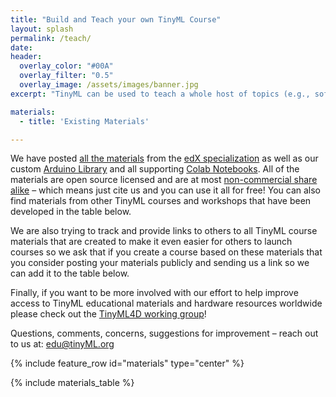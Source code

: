 ```yaml
---
title: "Build and Teach your own TinyML Course"
layout: splash
permalink: /teach/
date: 
header:
  overlay_color: "#00A"
  overlay_filter: "0.5"
  overlay_image: /assets/images/banner.jpg
excerpt: "TinyML can be used to teach a whole host of topics (e.g., software engineering, machine learning, embedded systems) at varying levels of prior knowledge. We want to help you design and teach your own TinyML course. To that end we've launched a couple of exciting projects you can find below to help build a community and resources for teaching all kinds of TinyML courses."

materials: 
  - title: 'Existing Materials'

---
```


We have posted [all the materials](https://github.com/tinyMLx/courseware/tree/master/edX) from the [edX specialization](https://www.edx.org/professional-certificate/harvardx-tiny-machine-learning) as well as our custom [Arduino Library](https://github.com/tinyMLx/arduino-library) and all supporting [Colab Notebooks](https://github.com/tinyMLx/colabs). All of the materials are open source licensed and are at most [non-commercial share alike](https://creativecommons.org/licenses/by-nc-sa/4.0/) – which means just cite us and you can use it all for free! You can also find materials from other TinyML courses and workshops that have been developed in the table below.

We are also trying to track and provide links to others to all TinyML course materials that are created to make it even easier for others to launch courses so we ask that if you create a course based on these materials that you consider posting your materials publicly and sending us a link so we can add it to the table below.

Finally, if you want to be more involved with our effort to help improve access to TinyML educational materials and hardware resources worldwide please check out the [TinyML4D working group](/TinyML4D/)!

Questions, comments, concerns, suggestions for improvement – reach out to us at: edu@tinyML.org

{% include feature_row id="materials" type="center" %}

{% include materials_table %}
